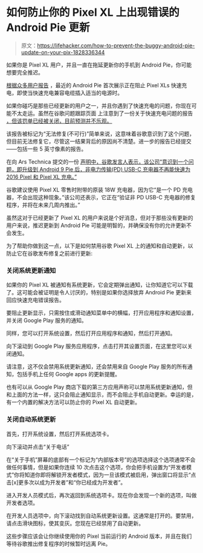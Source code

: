 # 如何防止你的 Pixel XL 上出现错误的 Android Pie 更新

> 原文：<https://lifehacker.com/how-to-prevent-the-buggy-android-pie-update-on-your-pix-1828336344>

如果你是 Pixel XL 用户，并且一直在拖延更新你的手机到 Android Pie，你可能想要完全推迟。



[根据众多用户报告](https://forum.xda-developers.com/pixel-xl/help/fast-charging-stop-android-p-update-t3807201) ，最近的 Android Pie 首次展示正在阻止 Pixel XLs 快速充电，即使当快速充电兼容电缆插入适当的电源时。

如果你碰巧是那些已经更新的用户之一，并且你遇到了快速充电的问题，你现在可能不太走运。虽然在谷歌问题跟踪页面 上注意到了一份关于快速充电问题的报告 [，但该罚单已经被关闭，目前预测并不乐观。](https://issuetracker.google.com/issues/111907705)

该报告被标记为“无法修复(不可行)”简单来说，这意味着谷歌意识到了这个问题，但目前无法修复它，尽管这一结果背后的原因尚不清楚。进一步的报告已经提交——包括一些 5 英寸像素的报告。

在向 Ars Technica 提交的一份 [声明中，谷歌发言人表示，该公司“意识到一个问题，即升级到 Android 9 Pie 后，非电力传输(PD) USB-C 充电器不再能快速为 2016 Pixel 和 Pixel XL 充电。”](https://arstechnica.com/gadgets/2018/08/google-pixel-xl-users-say-android-9-pie-causes-quick-charging-problems/)

谷歌建议使用 Pixel XL 零售时附带的原装 18W 充电器，因为它“是一个 PD 充电器，不会出现这种现象。”该公司还表示，它正在“验证非 PD USB-C 充电器的修复程序，并将在未来几周内推出。”

虽然这对于已经更新了 Pixel XL 的用户来说是个好消息，但对于那些没有更新的用户来说，推迟更新到 Android Pie 可能是明智的，并确保没有你的允许更新不会发生。

为了帮助你做到这一点，以下是如何禁用谷歌 Pixel XL 上的通知和自动更新，以防止它在谷歌发布修复之前进行更新:

### 关闭系统更新通知

如果你的 Pixel XL 被通知有系统更新，它会定期弹出通知，让你知道它可以下载了。这可能会被证明是令人讨厌的，特别是如果你选择放弃 Android Pie 更新来回应快速充电错误报告。

要阻止更新显示，只需按住或滑动通知菜单中的横幅，打开应用程序和通知设置，并关闭 Google Play 服务的通知。

同样，您可以打开系统设置，然后打开应用程序和通知，然后打开通知。

向下滚动到 Google Play 服务应用程序，点击打开其设置页面，在这里您可以关闭通知。

请注意，这不仅会禁用系统更新通知，还会禁用来自 Google Play 服务的所有通知，包括手机上任何 Google apps 的更新提醒。

也有可以从 Google Play 商店下载的第三方应用声称可以禁用系统更新通知，但和上面的方法一样，这只会阻止通知显示，而不会阻止手机自动更新。幸运的是，有一个内置的解决方法可以防止你的 Pixel XL 自动更新。

### 关闭自动系统更新

首先，打开系统设置，然后打开系统选项卡。

向下滚动并点击“关于电话”

在“关于手机”屏幕的底部有一个标记为“内部版本号”的选项选择这个选项通常不会做任何事情，但是如果你连续 10 次点击这个选项，你会把手机设置为“开发者模式”你将知道你即将解锁开发者模式，因为一旦该模式被启用，弹出窗口将显示“点击[x]更多次以成为开发者”和“你已经成为开发者”。

进入开发人员模式后，再次返回到系统选项卡。现在你会发现一个新的选项，叫做开发者选项。

在开发人员选项中，向下滚动找到自动系统更新设置。这通常是打开的。要禁用，请点击滑块图标，使其变灰。您现在已经禁用了自动更新。

这些步骤应该会让你继续使用你的 Pixel 当前运行的 Android 版本，并且在我们等待谷歌推出修复程序的时候暂时远离 Pie。